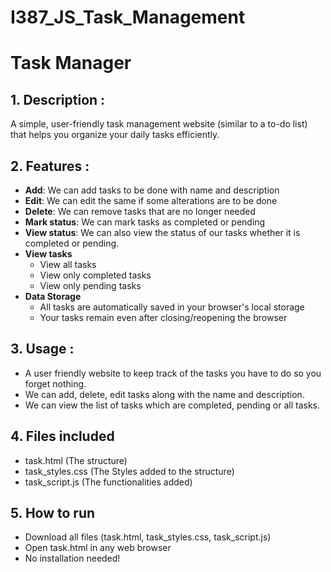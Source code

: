 # I387_JS_Task_Management

# Task Manager 
## 1. Description :
  A simple, user-friendly task management website (similar to a to-do list) that helps you organize your daily tasks efficiently.

## 2. Features :
* **Add**: We can add tasks to be done with name and description
* **Edit**: We can edit the same if some alterations are to be done
* **Delete**: We can remove tasks that are no longer needed
* **Mark status**: We can mark tasks as completed or pending
* **View status**: We can also view the status of our tasks whether it is completed or pending.
* **View tasks**
    - View all tasks
    - View only completed tasks
    - View only pending tasks
* **Data Storage**
    - All tasks are automatically saved in your browser's local storage
    - Your tasks remain even after closing/reopening the browser

## 3. Usage :
* A user friendly website to keep track of the tasks you have to do so you forget nothing.
* We can add, delete, edit tasks along with the name and description.
* We can view the list of tasks which are completed, pending or all tasks.

## 4. Files included
* task.html (The structure)
* task_styles.css (The Styles added to the structure)
* task_script.js (The functionalities added)

## 5. How to run
* Download all files (task.html, task_styles.css, task_script.js)
* Open task.html in any web browser
* No installation needed!














        
  
